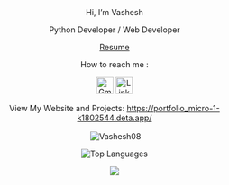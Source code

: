 
 
<div align="center">
 Hi, I’m Vashesh

Python Developer / Web Developer

<a href="https://portfolio_micro-1-k1802544.deta.app/resume"  target="_blank" rel="noopener noreferrer"> Resume </a>

 How to reach me :

  <a href="mailto:vashesh2001@gmail.com" target="_blank" rel="noopener noreferrer"><img src="https://portfolio_micro-1-k1802544.deta.app/static/Gmail.png" alt="Gmail" style="height:30px;"></a>
  <a href="https://www.linkedin.com/in/vashesh-jogani" target="_blank" rel="noopener noreferrer"><img src="https://portfolio_micro-1-k1802544.deta.app/static/Linkedin.png" alt="LinkedIn" style="height:30px;"></a>
  
View My Website and Projects: 
<a href="https://portfolio_micro-1-k1802544.deta.app/"  target="_blank" rel="noopener noreferrer"> https://portfolio_micro-1-k1802544.deta.app/ </a>

<!--a href="https://personal-portfolio-website-lon7.onrender.com"  target="_blank" rel="noopener noreferrer"> https://personal-portfolio-website-lon7.onrender.com</a


<p><img align="center" src="https://github-readme-stats-liard-nine-45.vercel.app/api/top-langs?username=Vashesh08&show_icons=true&locale=en" alt="Vashesh08" /></p>
![GitHub stats](https://github-readme-stats-liard-nine-45.vercel.app/api?username=Vashesh08&show_icons=true&theme=tokyonight)
![Top Langs](https://github-readme-stats-liard-nine-45.vercel.app/api/top-langs/?username=Vashesh08&theme=tokyonight)
-->

<div align="center">
<p>&nbsp;<img align="center" src="https://github-readme-stats-liard-nine-45.vercel.app/api?username=Vashesh08&show_icons=true&locale=en" alt="Vashesh08" /></p>

<!--p><img align="center" src="https://github-readme-stats-liard-nine-45.vercel.app/?user=Vashesh08&" alt="Vashesh08" /></p-->

<p><img align="center" src="https://github-readme-stats-liard-nine-45.vercel.app/api/top-langs/?username=Vashesh08&" alt="Top Languages"/></p>

![](https://komarev.com/ghpvc/?username=Vashesh08&color=brightgreen&style=flat)

<!---
Vashesh08/Vashesh08 is a ✨ special ✨ repository because its `README.md` (this file) appears on your GitHub profile.
You can click the Preview link to take a look at your changes.
--->
